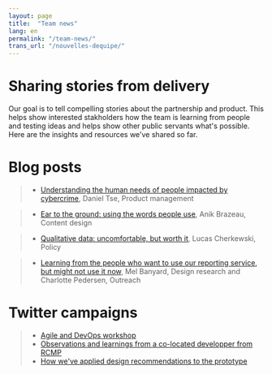 ```yaml
---
layout: page
title:  "Team news"
lang: en
permalink: "/team-news/"
trans_url: "/nouvelles-dequipe/"
---
```


# Sharing stories from delivery

Our goal is to tell compelling stories about the partnership and product. This helps show interested stakholders how the team is learning from people and testing ideas and helps show other public servants what's possible. Here are the insights and resources we've shared so far.  		

# Blog posts
  >  * [Understanding the human needs of people impacted by cybercrime](https://digital.canada.ca/2019/05/06/understanding-the-human-needs-of-people-impacted-by-cybercrime/), Daniel Tse, Product management

  >  * [Ear to the ground: using the words people use](https://digital.canada.ca/2019/06/06/ear-to-the-ground-using-the-words-people-use/), Anik Brazeau, Content design

  >  * [Qualitative data: uncomfortable, but worth it](https://digital.canada.ca/2019/07/11/qualitative-data-uncomfortable-but-worth-it/), Lucas Cherkewski, Policy

  >  * [Learning from the people who want to use our reporting service, but might not use it now](https://digital.canada.ca/2019/08/29/learning-from-the-people-who-want-to-use-our-reporting-service-but-might-not-use-it-now/), Mel Banyard, Design research and Charlotte Pedersen, Outreach

# Twitter campaigns
  >  * [Agile and DevOps workshop](https://twitter.com/CDS_GC/status/1133728212708671488)
  >  * [Observations and learnings from a co-located developper from RCMP](https://twitter.com/CDS_GC/status/1139155596547170306)
  >  * [How we've applied design recommendations to the prototype](https://twitter.com/CDS_GC/status/1169675152000507904)
